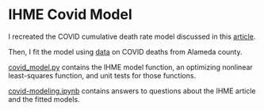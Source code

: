 # IHME Covid Model

I recreated the COVID cumulative death rate model discussed in this [article](https://www.medrxiv.org/content/10.1101/2020.03.27.20043752v1.full).

Then, I fit the model using [data](https://raw.githubusercontent.com/CSSEGISandData/COVID-19/master/csse_covid_19_data/csse_covid_19_time_series/time_series_covid19_deaths_US.csv) on COVID deaths from Alameda county.

[covid_model.py](https://github.com/oliviamcnary/Covid-Model/blob/master/covid_model.py) contains the IHME model function, an optimizing nonlinear least-squares function, and unit tests for those functions.

[covid-modeling.ipynb](https://github.com/oliviamcnary/Covid-Model/blob/master/covid-modeling.ipynb) contains answers to questions about the IHME article and the fitted models.
